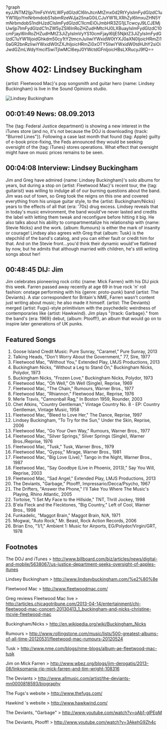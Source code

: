 ?graph eyJJNTM2Ijp7ImFsYnVtLWFydGlzdCI6InJtcnMtZmx0d2RtYyIsImFydGlzdC1uYW1lIjoiYmNrbmdobS1sbmRzeWJja25naG0iLCJuYW1lLXRhZyI6ImxuZHN5YmNrbmdobS1ndHJzdCIsImFydGlzdC1lcmEiOiJmbHR3ZG1jLTcwcyJ9LCJEMjUwIjp7ImFydGlzdC1nZW5yZSI6InRoZHZudHMtcHJ0LXBuayIsImFydGlzdC10cmFjayI6InRoZHZudHMtZ3JiZyIsImVyYS10cmFjayI6IjE5NjktZ3JiZyIsImFydGlzdC1uYW1lIjoidGhkdm50cy1tY2tmcnJuIiwiYWxidW0tYXJ0aXN0IjoicHRmZi10aGR2bnRzIiwiYWxidW0tZXJhIjoicHRmZi0xOTY5IiwiYWxidW0tdHJhY2siOiJwdGZmLWdyYmcifSwiTjIwMCI6eyJ0YWctdGFnIjoicHBsLXRucyJ9fQ==

# Show 402: Lindsey Buckingham
{artist: Fleetwood Mac}'s pop songsmith and guitar hero {name: Lindsey Buckingham} is live in the Sound Opinions studio.

![Lindsey Buckingham](http://static.soundopinions.org/images/2013/lindseybuckingham.jpg)

## 00:01:49 News: 08.09.2013
The {tag: Federal Justice department} is showing a new interest in the iTunes store (and no, it's not because the DOJ is downloading {track: "Blurred Lines"}). Following a case last month that found {tag: Apple} guilty of e-book price-fixing, the Feds announced they would be seeking oversight of the {tag: iTunes} stores operations. What effect that oversight might have on music prices remains to be seen.

## 00:04:08 Interview: Lindsey Buckingham
Jim and Greg have admired {name: Lindsey Buckingham}'s solo albums for years, but during a stop on {artist: Fleetwood Mac}'s recent tour, the {tag: guitarist} was willing to indulge all of our burning questions about the band. Jim was out of town, so Greg took the reigns on this one and covered everything from his unique guitar style, to the {artist: Buckingham/Nicks} years to the effects of all that {era: '70s} drug excess. Lindsey reveals that in today's music environment, the band would've never lasted and credits the label with letting them tweak and reconfigure before hitting it big. He also talks about his ability to compartmentalize his relationship with {name: Stevie Nicks} and the work. {album: Rumours} is either the mark of insanity or courage! Lindsey also agrees with Greg that {album: Tusk} is the stepchild of the band's catalog, and you can either fault or credit him for that. And on the Stevie front...you'd think their dynamic would've flatlined by now, but he admits that although married with children, he's still writing songs about her!


## 00:48:45 DIJ: Jim
Jim celebrates pioneering rock critic {name: Mick Farren} with his DIJ pick this week. Farren passed away recently at age 69 in true rock 'n' roll fashion: onstage performing with his {genre: proto-punk} band {artist: The Deviants}. A star correspondent for Britain's NME, Farren wasn't content just writing about music; he also made it himself. {artist: The Deviants} merged {artist: Fugs}-style primitivism with the psychedelic weirdness of contemporaries like {artist: Hawkwind}. Jim plays "{track: Garbage}." from the band's {era: 1969} debut, {album: Ptooff!}, an album that would go on to inspire later generations of UK punks.

## Featured Songs
1. Goose Island Credit Music: Pure Sunray, "Caramel," Pure Sunray, 2013
2. Talking Heads, "Don't Worry About the Government," 77, Sire, 1977
3. Fleetwood Mac, "Without You," Extended Play, LMJS Productions, 2013
4. Buckingham Nicks, "Without a Leg to Stand On," Buckingham Nicks, Polydor, 1973
5. Buckingham Nicks, "Frozen Love," Buckingham Nicks, Polydor, 1973
6. Fleetwood Mac, "Oh Well," Oh Well (Single), Reprise, 1969
7. Fleetwood Mac, "The Chain," Rumours, Warner Bros., 1977
8. Fleetwood Mac, "Rhiannon," Fleetwood Mac, Reprise, 1976
9. Merle Travis, "Cannonball Rag," In Boston 1959, Rounder, 2003
10. Chet Atkins, "Country Gentleman," Vintage Country No. 8 - EP: Country Gentleman, Vintage Music, 1958
11. Fleetwood Mac, "Bleed to Love Her," The Dance, Reprise, 1997
12. Lindsey Buckingham, "To Try for the Sun," Under the Skin, Reprise, 2006
13. Fleetwood Mac, "Go Your Own Way," Rumours, Warner Bros., 1977
14. Fleetwood Mac, "Silver Springs," Silver Springs (Single), Warner Bros./Reprise, 1976
15. Fleetwood Mac, "Tusk," Tusk, Warner Bros., 1979
16. Fleetwood Mac, "Gypsy," Mirage, Warner Bros., 1981
17. Fleetwood Mac, "Big Love (Live)," Tango in the Night, Warner Bros., 1987
18. Fleetwood Mac, "Say Goodbye (Live in Phoenix, 2013)," Say You Will, Reprise, 2003
19. Fleetwood Mac, "Sad Angel," Extended Play, LMJS Productions, 2013
20. The Deviants, "Garbage," Ptooff!, Impressario/Decca/Psycho, 1967
21. The Drifters, "Answer the Phone," I'll Take You Where The Music's Playing, Rhino Atlantic, 2005
22. Tortoise, "I Set My Face to the Hillside," TNT, Thrill Jockey, 1998
23. B'ela Fleck and the Flecktones, "Big Country," Left of Cool, Warner Bros., 1998
24. Funkadelic, "Maggot Brain," Maggot Brain, N/A, 1971
25. Mogwai, "Auto Rock," Mr. Beast, Rock Action Records, 2006
26. Brian Eno, "1/1," Ambient 1: Music for Airports, EG/Polydor/Virgin/GRT, 1978

## Footnotes
The DOJ and iTunes > http://www.billboard.com/biz/articles/news/digital-and-mobile/5638067/us-justice-department-seeks-oversight-of-apples-itunes

Lindsey Buckingham > http://www.lindseybuckingham.com/%e2%80%8e

Fleetwood Mac > http://www.fleetwoodmac.com/

Greg reviews Fleetwood Mac live > http://articles.chicagotribune.com/2013-04-14/entertainment/chi-fleetwood-mac-concert-20130413_1_buckingham-and-nicks-christine-mcvie-fleetwood-mac

Buckingham/Nicks > http://en.wikipedia.org/wiki/Buckingham_Nicks

Rumours > http://www.rollingstone.com/music/lists/500-greatest-albums-of-all-time-20120531/fleetwood-mac-rumours-20120524

Tusk > http://www.nme.com/blogs/nme-blogs/album-ae-fleetwood-mac-tusk

Jim on Mick Farren > http://www.wbez.org/blogs/jim-derogatis/2013-08/linksomania-rip-mick-farren-and-tim-wright-108316

The Deviants > http://www.allmusic.com/artist/the-deviants-mn0000818593/biography

The Fugs's website > http://www.thefugs.com/

Hawkind 's website > http://www.hawkwind.com/

The Deviants, "Garbage" > http://www.youtube.com/watch?v=oAb1-glPEpM

The Deviants, Ptooff! > http://www.youtube.com/watch?v=3AkehG9Zh4c




